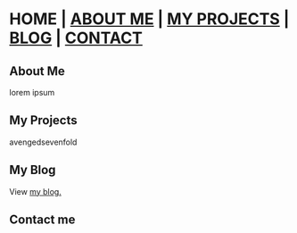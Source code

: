 <html>
<body>
  
  <h1>HOME | <a href="#about-me">ABOUT ME</a>  | <a href="#my-projects">MY PROJECTS</a> | <a href="#my-blog">BLOG</a> | <a href="#contact">CONTACT</a></h1>
  
  <h2 id="about-me">About Me</h2>
    <p>lorem ipsum</p>
  <h2 id = "my-projects">My Projects</h2>
    <p>avengedsevenfold</p>
  <h2 id="my-blog">My Blog</h2>
    <p> View <a href="#">my blog.</a></p>
  <h2 id="contact">Contact me</h2>
</body>
</html>

